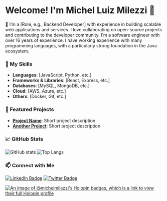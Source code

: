 # Welcome! I'm Michel Luiz Milezzi 👋

🚀 I’m a [Role, e.g., Backend Developer] with experience in building scalable web applications and services. I love collaborating on open-source projects and contributing to the developer community.
I'm a software engineer with over 16 years of experience. I have working experience with many programming languages, with a particularly strong foundation in the Java ecosystem.


### 🌟 My Skills
- **Languages**: [JavaScript, Python, etc.]
- **Frameworks & Libraries**: [React, Express, etc.]
- **Databases**: [MySQL, MongoDB, etc.]
- **Cloud**: [AWS, Azure, etc.]
- **Others**: [Docker, Git, etc.]

### 🚧 Featured Projects
- **[Project Name](https://github.com/username/project1)**: Short project description
- **[Another Project](https://github.com/username/project2)**: Short project description

### 📈 GitHub Stats
![GitHub stats](https://github-readme-stats.vercel.app/api?username=yourusername&show_icons=true&theme=tokyonight)
![Top Langs](https://github-readme-stats.vercel.app/api/top-langs/?username=yourusername&layout=compact&theme=tokyonight)

### 📫 Connect with Me
[![LinkedIn Badge](https://img.shields.io/badge/LinkedIn-Profile-blue)](https://linkedin.com/in/yourusername) [![Twitter Badge](https://img.shields.io/badge/Twitter-Profile-blue)](https://twitter.com/yourusername)


[![An image of @michelmilezzi's Holopin badges, which is a link to view their full Holopin profile](https://holopin.me/michelmilezzi)](https://holopin.io/@michelmilezzi)
